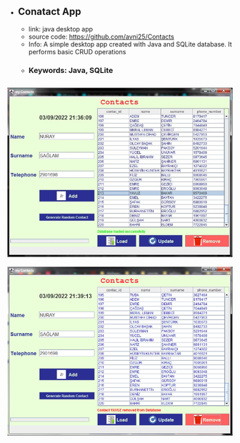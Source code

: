 * ## Conatact App 
     * link: java desktop app
     * source code: https://github.com/avni25/Contacts
     * Info: A simple desktop app created with Java and SQLite database. It performs basic CRUD operations 
     * ### Keywords: Java, SQLite




![alt text](https://github.com/avni25/Contacts/blob/master/ss1.jpg)
---
![alt text](https://github.com/avni25/Contacts/blob/master/ss2.png)

